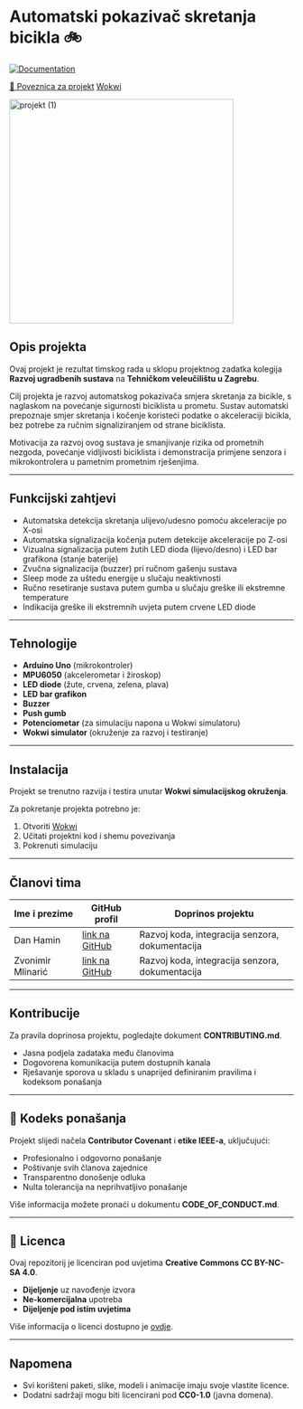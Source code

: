 # Automatski pokazivač skretanja bicikla 🚲

[![Documentation](https://img.shields.io/badge/docs-Doxygen-blue)](https://zvonimirM328.github.io/RUS-Automatski-pokazivac-skretanja-bicikla/html)

[🔗 Poveznica za projekt](https://wokwi.com/projects/429320227133652993)
[Wokwi](https://wokwi.com/projects/429320227133652993)

<img width="397" alt="projekt (1)" src="https://github.com/user-attachments/assets/d4bba62e-3406-47eb-b2a5-c9772f009560" />

## Opis projekta

Ovaj projekt je rezultat timskog rada u sklopu projektnog zadatka kolegija **Razvoj ugradbenih sustava** na **Tehničkom veleučilištu u Zagrebu**.

Cilj projekta je razvoj automatskog pokazivača smjera skretanja za bicikle, s naglaskom na povećanje sigurnosti biciklista u prometu. Sustav automatski prepoznaje smjer skretanja i kočenje koristeći podatke o akceleraciji bicikla, bez potrebe za ručnim signaliziranjem od strane biciklista.

Motivacija za razvoj ovog sustava je smanjivanje rizika od prometnih nezgoda, povećanje vidljivosti biciklista i demonstracija primjene senzora i mikrokontrolera u pametnim prometnim rješenjima.

---

## Funkcijski zahtjevi

- Automatska detekcija skretanja ulijevo/udesno pomoću akceleracije po X-osi
- Automatska signalizacija kočenja putem detekcije akceleracije po Z-osi
- Vizualna signalizacija putem žutih LED dioda (lijevo/desno) i LED bar grafikona (stanje baterije)
- Zvučna signalizacija (buzzer) pri ručnom gašenju sustava
- Sleep mode za uštedu energije u slučaju neaktivnosti
- Ručno resetiranje sustava putem gumba u slučaju greške ili ekstremne temperature
- Indikacija greške ili ekstremnih uvjeta putem crvene LED diode

---

## Tehnologije

- **Arduino Uno** (mikrokontroler)
- **MPU6050** (akcelerometar i žiroskop)
- **LED diode** (žute, crvena, zelena, plava)
- **LED bar grafikon**
- **Buzzer**
- **Push gumb**
- **Potenciometar** (za simulaciju napona u Wokwi simulatoru)
- **Wokwi simulator** (okruženje za razvoj i testiranje)

---

## Instalacija

Projekt se trenutno razvija i testira unutar **Wokwi simulacijskog okruženja**.

Za pokretanje projekta potrebno je:

1. Otvoriti [Wokwi](https://wokwi.com/)
2. Učitati projektni kod i shemu povezivanja
3. Pokrenuti simulaciju

---

## Članovi tima

| Ime i prezime | GitHub profil | Doprinos projektu |
|---------------|---------------|--------------------|
| Dan Hamin | [link na GitHub](https://github.com/Dan-Hamin) | Razvoj koda, integracija senzora, dokumentacija |
| Zvonimir Mlinarić | [link na GitHub](https://github.com/zvonimirM328) | Razvoj koda, integracija senzora, dokumentacija |


---

## Kontribucije

Za pravila doprinosa projektu, pogledajte dokument **CONTRIBUTING.md**.

- Jasna podjela zadataka među članovima
- Dogovorena komunikacija putem dostupnih kanala
- Rješavanje sporova u skladu s unaprijed definiranim pravilima i kodeksom ponašanja

---

## 📝 Kodeks ponašanja

Projekt slijedi načela **Contributor Covenant** i **etike IEEE-a**, uključujući:

- Profesionalno i odgovorno ponašanje
- Poštivanje svih članova zajednice
- Transparentno donošenje odluka
- Nulta tolerancija na neprihvatljivo ponašanje

Više informacija možete pronaći u dokumentu **CODE_OF_CONDUCT.md**.

---

## 📝 Licenca

Ovaj repozitorij je licenciran pod uvjetima **Creative Commons CC BY-NC-SA 4.0**.

- **Dijeljenje** uz navođenje izvora
- **Ne-komercijalna** upotreba
- **Dijeljenje pod istim uvjetima**

Više informacija o licenci dostupno je [ovdje](https://creativecommons.org/licenses/by-nc-sa/4.0/).

---

## Napomena

- Svi korišteni paketi, slike, modeli i animacije imaju svoje vlastite licence.
- Dodatni sadržaji mogu biti licencirani pod **CC0-1.0** (javna domena).
